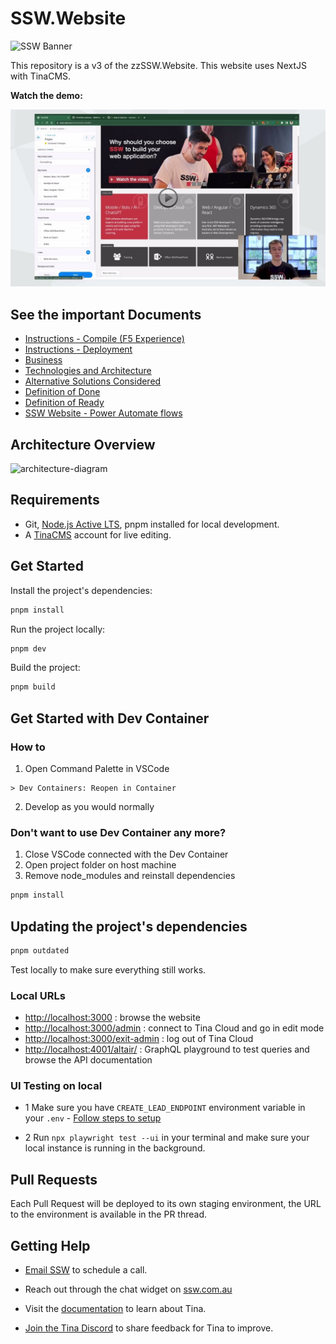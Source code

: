 # SSW.Website

![SSW Banner](https://user-images.githubusercontent.com/17246482/213943898-d3d7268c-0636-4469-ad47-4052302cf567.png)

This repository is a v3 of the zzSSW.Website. This website uses NextJS with TinaCMS.

**Watch the demo:**

[![YouTube video](_docs/video-thumbnail.png)](https://www.youtube.com/watch?v=K0WVfM7yCKg)

## See the important Documents

- [Instructions - Compile (F5 Experience)](<https://github.com/SSWConsulting/SSW.Website/wiki/Instructions---Compile-(F5-Experience)>)
- [Instructions - Deployment](https://github.com/SSWConsulting/SSW.Website/wiki/Instructions---Deployment)
- [Business](https://github.com/SSWConsulting/SSW.Website/wiki/Business)
- [Technologies and Architecture](https://github.com/SSWConsulting/SSW.Website/wiki/Technologies-and-Architecture)
- [Alternative Solutions Considered](https://github.com/SSWConsulting/SSW.Website/wiki/Alternative-Solutions-Considered)
- [Definition of Done](https://github.com/SSWConsulting/SSW.Website/wiki/Definition-of-Done)
- [Definition of Ready](https://github.com/SSWConsulting/SSW.Website/wiki/Definition-of-Ready)
- [SSW Website - Power Automate flows](https://github.com/SSWConsulting/SSW.Website/wiki/Power-Automate-Flows)

## Architecture Overview

![architecture-diagram](https://user-images.githubusercontent.com/17246482/213947700-2ab46353-5e1b-4e65-9681-9fddf69fdda0.png)

## Requirements

- Git, [Node.js Active LTS](https://nodejs.org/en/about/releases/), pnpm installed for local development.
- A [TinaCMS](https://app.tina.io) account for live editing.

## Get Started

Install the project's dependencies:

```bash
pnpm install
```

Run the project locally:

```bash
pnpm dev
```

Build the project:

```bash
pnpm build
```

## Get Started with Dev Container

### How to

1. Open Command Palette in VSCode

```vscode
> Dev Containers: Reopen in Container
```

2. Develop as you would normally

### **Don't want to use Dev Container any more?**

1. Close VSCode connected with the Dev Container
2. Open project folder on host machine
3. Remove node_modules and reinstall dependencies

```bash
pnpm install
```

## Updating the project's dependencies

```bash
pnpm outdated
```

Test locally to make sure everything still works.

### Local URLs

- <http://localhost:3000> : browse the website
- <http://localhost:3000/admin> : connect to Tina Cloud and go in edit mode
- <http://localhost:3000/exit-admin> : log out of Tina Cloud
- <http://localhost:4001/altair/> : GraphQL playground to test queries and browse the API documentation

### UI Testing on local

- 1 Make sure you have `CREATE_LEAD_ENDPOINT` environment variable in your `.env` - [Follow steps to setup](https://github.com/SSWConsulting/SSW.Website/wiki/Accessing-the-Third%E2%80%90Party-APIs-Locally)

- 2 Run `npx playwright test --ui` in your terminal and make sure your local instance is running in the background.

## Pull Requests

Each Pull Request will be deployed to its own staging environment, the URL to the environment is available in the PR thread.

## Getting Help

- [Email SSW](mailto:info@ssw.com.au) to schedule a call.
- Reach out through the chat widget on [ssw.com.au](https://www.ssw.com.au)

- Visit the [documentation](https://tina.io/docs/) to learn about Tina.
- [Join the Tina Discord](https://discord.gg/zumN63Ybpf) to share feedback for Tina to improve.
